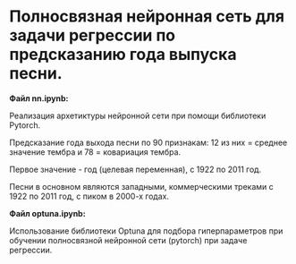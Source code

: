 # Полносвязная нейронная сеть для задачи регрессии по предсказанию года выпуска песни.
**Файл nn.ipynb:**

Реализация архетиктуры нейронной сети при помощи библиотеки Pytorch.

Предсказание года выхода песни по 90 признакам: 12 из них = среднее значение тембра и 78 = ковариация тембра.

Первое значение - год (целевая переменная), с 1922 по 2011 год.

Песни в основном являются западными, коммерческими треками с 1922 по 2011 год, с пиком в 2000-х годах.

**Файл optuna.ipynb:**

Использование библиотеки Optuna для подбора гиперпараметров при обучении полносвязной нейронной сети (pytorch) при задаче регрессии.


